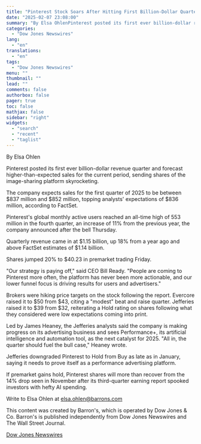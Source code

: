 ```yaml
---
title: "Pinterest Stock Soars After Hitting First Billion-Dollar Quarter. Why AI Is the Next Catalyst. — Barrons.com"
date: "2025-02-07 23:08:00"
summary: "By Elsa OhlenPinterest posted its first ever billion-dollar revenue quarter and forecast higher-than-expected sales for the current period, sending shares of the image-sharing platform skyrocketing.The company expects sales for the first quarter of 2025 to be between $837 million and $852 million, topping analysts' expectations of $836 million, according to..."
categories:
  - "Dow Jones Newswires"
lang:
  - "en"
translations:
  - "en"
tags:
  - "Dow Jones Newswires"
menu: ""
thumbnail: ""
lead: ""
comments: false
authorbox: false
pager: true
toc: false
mathjax: false
sidebar: "right"
widgets:
  - "search"
  - "recent"
  - "taglist"
---
```


By Elsa Ohlen

Pinterest posted its first ever billion-dollar revenue quarter and forecast higher-than-expected sales for the current period, sending shares of the image-sharing platform skyrocketing.

The company expects sales for the first quarter of 2025 to be between $837 million and $852 million, topping analysts' expectations of $836 million, according to FactSet.

Pinterest's global monthly active users reached an all-time high of 553 million in the fourth quarter, an increase of 11% from the previous year, the company announced after the bell Thursday.

Quarterly revenue came in at $1.15 billion, up 18% from a year ago and above FactSet estimates of $1.14 billion.

Shares jumped 20% to $40.23 in premarket trading Friday.

"Our strategy is paying off," said CEO Bill Ready. "People are coming to Pinterest more often, the platform has never been more actionable, and our lower funnel focus is driving results for users and advertisers."

Brokers were hiking price targets on the stock following the report. Evercore raised it to $50 from $43, citing a "modest" beat and raise quarter. Jefferies raised it to $39 from $32, reiterating a Hold rating on shares following what they considered were low expectations coming into print.

Led by James Heaney, the Jefferies analysts said the company is making progress on its advertising business and sees Performance+, its artificial intelligence and automation tool, as the next catalyst for 2025. "All in, the quarter should fuel the bull case," Heaney wrote.

Jefferies downgraded Pinterest to Hold from Buy as late as in January, saying it needs to prove itself as a performance advertising platform.

If premarket gains hold, Pinterest shares will more than recover from the 14% drop seen in November after its third-quarter earning report spooked investors with hefty AI spending.

Write to Elsa Ohlen at elsa.ohlen@barrons.com

This content was created by Barron's, which is operated by Dow Jones & Co. Barron's is published independently from Dow Jones Newswires and The Wall Street Journal.

[Dow Jones Newswires](https://www.tradingview.com/news/DJN_DN20250207004867:0/)
